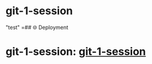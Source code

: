 # git-1-session
"test"
=## 🌐 Deployment
<h1><strong>git-1-session:</strong> <a href="https://64be28f1846f6e32f239560b--lively-bienenstitch-d05eb7.netlify.app/">git-1-session</a></h1>



